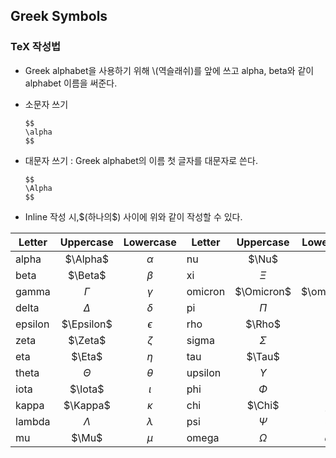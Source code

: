 ## Greek Symbols

### TeX 작성법

- Greek alphabet을 사용하기 위해 \\(역슬래쉬)를 앞에 쓰고 alpha, beta와 같이  alphabet 이름을 써준다.

- 소문자 쓰기

  ```
  $$
  \alpha
  $$
  ```

- 대문자 쓰기 : Greek alphabet의 이름 첫 글자를 대문자로 쓴다.

  ```
  $$
  \Alpha
  $$
  ```

- Inline 작성 시,\$(하나의$) 사이에 위와 같이 작성할 수 있다.






| Letter  | Uppercase  | Lowercase  | Letter  | Uppercase  | Lowercase  |
| ------- | :--------: | :--------: | ------- | :--------: | :--------: |
| alpha   |  $\Alpha$  |  $\alpha$  | nu      |   $\Nu$    |   $\nu$    |
| beta    |  $\Beta$   |  $\beta$   | xi      |   $\Xi$    |   $\xi$    |
| gamma   |  $\Gamma$  |  $\gamma$  | omicron | $\Omicron$ | $\omicron$ |
| delta   |  $\Delta$  |  $\delta$  | pi      |   $\Pi$    |   $\pi$    |
| epsilon | $\Epsilon$ | $\epsilon$ | rho     |   $\Rho$   |   $\rho$   |
| zeta    |  $\Zeta$   |  $\zeta$   | sigma   |  $\Sigma$  |  $\sigma$  |
| eta     |   $\Eta$   |   $\eta$   | tau     |   $\Tau$   |   $\tau$   |
| theta   |  $\Theta$  |  $\theta$  | upsilon | $\Upsilon$ | $\upsilon$ |
| iota    |  $\Iota$   |  $\iota$   | phi     |   $\Phi$   |   $\phi$   |
| kappa   |  $\Kappa$  |  $\kappa$  | chi     |   $\Chi$   |   $\chi$   |
| lambda  | $\Lambda$  | $\lambda$  | psi     |   $\Psi$   |   $\psi$   |
| mu      |   $\Mu$    |   $\mu$    | omega   |  $\Omega$  |  $\omega$  |

